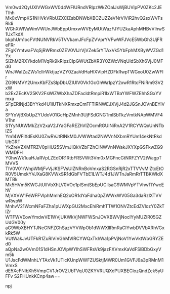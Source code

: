 Vm0wd2QyUXlVWGxWV0d4WFlURndVRlpzWkZOalJsWjBUVlpPV0ZKc2JETlhh
Mk0xVmpKS1NHVkVRbUZXClZsbDNWbXBCZUZZeVNrVlViR2hvQ2sxWVFsRldi
WGhXWlVaWmVWUnJWbEppUmxwWVEyMUtWazFJYUZkaAphMHBvVlhwS1UxTkdX
bkphUm1ocFVtNUNVRkV5TVVkamJFcFpZVVprYVFwWFJVcE5WbGh3UjFReFRr
ZFgKYmtwaFVqSjRWRmx0ZEV0VlJrVjVZek5rYTAxVk5YbFphMXByWVZGd1Yx
SlZhM2RXYkdoM1VqRk9kRlpzClpGWUtZbXR3Y0ZWcVNqUldSbXh6VjJ0MFdG
WnJWalZaZWs1cllrWktjazVZY0ZaaVdHaHlXVlpHZDFkRwpTWGxoU0ZwWFlr
ZG9NMVY2UmxKbFZsSlpDbUZIUlV0Vk1GcGhWa1pzY2xwR1RtcFNiRm93V2xW
b2ExZEcKV25KV2FsWlZWbXhaZDFacldtRmpiR1IxWTBaYWFWZEhhSGxYVmxa
SFpERlNjd3BYYkd4U1lUTkNXRmxzCmFFTlRNWEJXVjJ4d2JGSnJOVnBEYlVa
SFYxVjBXbUpZYUdoV01GcHpZMnh3UjFSdGNGTmlSbTkzVmtkNApWMVF4V1hn
S1YyNUtWMkZzV2xaV2JYaGFaREZhVlZOcmRGUlNiRnA2V1RCYWQxUnNTblZS
Ym14WFlXdEsKU0ZwRVJtRlNkM0JVWWtad2NWVnNXbmRYUm14ekNtRkdUbGRT
YkZreVZXMTRZV0pHU25SVmJIQkVZbFZhClNWVnNWakJXYXpGSFkwZG9WMDFH
Y0hwWk1uaHJaRVpLZEdOR1RtbFRSVWt3Vm0xMGFncGtNRFZYV2tWagpTMVV5
TlV0V01rWnpWMjFvVjJKSFVsUlZNRnBoVmxaS2RGSnRjR2xTTVVvMlZtcEtO
R0V5UmxkYVJXaG8KVWxSR1dGbFVTbE1LWTJ4d1JWTnJaRmRrTTBKWldXMTBk
Mk5HVm5KWGJtUllVbXhLV0VOc1pISmtSbEpUCllsaG9WMVpYTVhwTlYwcEhV
MjVXVW1FeWFFVlphMmhEQ2xOR1dYaFdha0pZWWxWV05Ga3daRzlXTVVwRwpW
MnhvV21WcmNFaFZha1pUWXpGU2MxcEhiRmhTTW1ONVZtcEdZVlozY0ZkTlZr
WTFWVEowYmdwVE1WVjUKWkVjNWFWSnJOVXBWVjNoclYyMUZlR05GZUdGV00y
aG9WbXBHYTJNeGNFZGhSazVYVWpOb1dWWXllRmRaClYwbDVVbXRhVGxkRk5W
VUtWakJvUTFkR1ZuRlViVGhMVlRCYWQxTkhWa1pPVjNoV1YwVktWbGRYZEd0
aQpNa2w0Vm01S1dHSnJOVlpWYlhSWFRsVk9jazFXVmxKaVdFSlBDbGxyVm5k
U1JscFdWMnhLYTAxVk1UTlcKUnpWWFZUSktjMWR0Um1GVFJ6a3pRMnM1VmxS
dE5XcFNlbXh5VmpCV1JrOVZUbTVqU0ZKYVRUQXdPUXBEClozQndZek5yUFFv
S2FHUnkKCnp4aw==

npj
